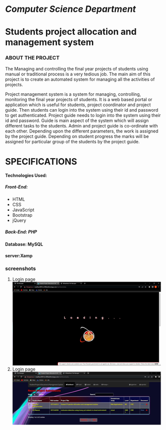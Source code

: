 # _Computer Science Department_

# **Students project allocation and management system**

### **ABOUT THE PROJECT**
  The Managing and controlling the final year projects of students using manual or traditional process is a very tedious job. The main aim of this project is to create an automated system for managing all the activities of projects.
 


Project management system is a system for managing, controlling, monitoring the final year projects of students. It is a web based portal or application which is useful for students, project coordinator and project guide.  Then   students can login into the system using their id and password to get authenticated.  Project guide needs to login into the system using their id and password. Guide is main aspect of the system which will assign different tasks to the students. Admin and project guide is co-ordinate with each other. Depending upon the different parameters, the work is assigned by the project guide. Depending on student progress the marks will be assigned for particular group of the students by the project guide.

# **SPECIFICATIONS**

#### Technologies Used:

##### **Front-End:**
- HTML
- CSS
- JavaScript
- Bootstrap
- jQuery

##### **Back-End: PHP**

#### **Database: MySQL**

#### **server:Xamp**

### screenshots

1. Login page
![hello](/Screenshots/image10.jpeg)
2. Login page
![hello](/Screenshots/image12.jpeg)
